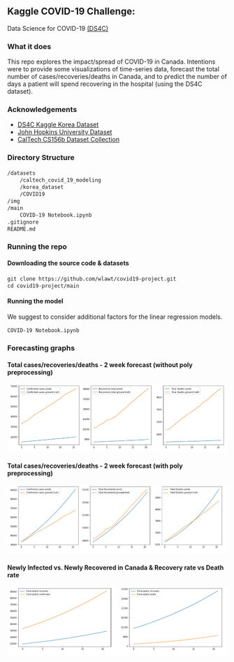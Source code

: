 ## Kaggle COVID-19 Challenge:

Data Science for COVID-19 [(DS4C)](https://www.kaggle.com/kimjihoo/coronavirusdataset)

### What it does
This repo explores the impact/spread of COVID-19 in Canada. Intentions were to provide some visualizations of time-series data, 
forecast the total number of cases/recoveries/deaths in Canada, and to predict the number of days a patient will spend recovering 
in the hospital (using the DS4C dataset).

### Acknowledgements
- [DS4C Kaggle Korea Dataset](https://www.kaggle.com/kimjihoo/coronavirusdataset)
- [John Hopkins University Dataset](https://github.com/CSSEGISandData/COVID-19)
- [CalTech CS156b Dataset Collection](https://github.com/quantummind/caltech_covid_19_modeling)

### Directory Structure
```
/datasets
    /caltech_covid_19_modeling
    /korea_dataset
    /COVID19
/img
/main
    COVID-19 Notebook.ipynb
.gitignore
README.md
```

### Running the repo
#### Downloading the source code & datasets
```
git clone https://github.com/wlawt/covid19-project.git
cd covid19-project/main
```

#### Running the model 
We suggest to consider additional factors for the linear regression models. 
```
COVID-19 Notebook.ipynb
```

### Forecasting graphs
#### Total cases/recoveries/deaths - 2 week forecast (without poly preprocessing)
![case_recovery_death](https://github.com/wlawt/covid19-project/blob/master/img/nopoly.png)

#### Total cases/recoveries/deaths - 2 week forecast (with poly preprocessing)
![case_recovery_death2](https://github.com/wlawt/covid19-project/blob/master/img/poly.png)

#### Newly Infected vs. Newly Recovered in Canada & Recovery rate vs Death rate
![comparison](https://github.com/wlawt/covid19-project/blob/master/img/comparison.png)
